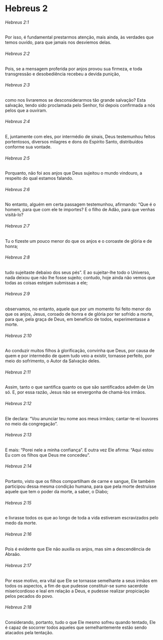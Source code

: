 # Hebreus 2

###### Hebreus 2:1

Por isso, é fundamental prestarmos atenção, mais ainda, às verdades que temos ouvido, para que jamais nos desviemos delas.

###### Hebreus 2:2

Pois, se a mensagem proferida por anjos provou sua firmeza, e toda transgressão e desobediência recebeu a devida punição,

###### Hebreus 2:3

como nos livraremos se desconsiderarmos tão grande salvação? Esta salvação, tendo sido proclamada pelo Senhor, foi depois confirmada a nós pelos que a ouviram.

###### Hebreus 2:4

E, juntamente com eles, por intermédio de sinais, Deus testemunhou feitos portentosos, diversos milagres e dons do Espírito Santo, distribuídos conforme sua vontade.

###### Hebreus 2:5

Porquanto, não foi aos anjos que Deus sujeitou o mundo vindouro, a respeito do qual estamos falando.

###### Hebreus 2:6

No entanto, alguém em certa passagem testemunhou, afirmando: “Que é o homem, para que com ele te importes? E o filho de Adão, para que venhas visitá-lo?

###### Hebreus 2:7

Tu o fizeste um pouco menor do que os anjos e o coroaste de glória e de honra;

###### Hebreus 2:8

tudo sujeitaste debaixo dos seus pés”. E ao sujeitar-lhe todo o Universo, nada deixou que não lhe fosse sujeito; contudo, hoje ainda não vemos que todas as coisas estejam submissas a ele;

###### Hebreus 2:9

observamos, no entanto, aquele que por um momento foi feito menor do que os anjos, Jesus, coroado de honra e de glória por ter sofrido a morte, para que, pela graça de Deus, em benefício de todos, experimentasse a morte.

###### Hebreus 2:10

Ao conduzir muitos filhos à glorificação, convinha que Deus, por causa de quem e por intermédio de quem tudo veio a existir, tornasse perfeito, por meio do sofrimento, o Autor da Salvação deles.

###### Hebreus 2:11

Assim, tanto o que santifica quanto os que são santificados advêm de Um só. E, por essa razão, Jesus não se envergonha de chamá-los irmãos.

###### Hebreus 2:12

Ele declara: “Vou anunciar teu nome aos meus irmãos; cantar-te-ei louvores no meio da congregação”.

###### Hebreus 2:13

E mais: “Porei nele a minha confiança”. E outra vez Ele afirma: “Aqui estou Eu com os filhos que Deus me concedeu”.

###### Hebreus 2:14

Portanto, visto que os filhos compartilham de carne e sangue, Ele também participou dessa mesma condição humana, para que pela morte destruísse aquele que tem o poder da morte, a saber, o Diabo;

###### Hebreus 2:15

e livrasse todos os que ao longo de toda a vida estiveram escravizados pelo medo da morte.

###### Hebreus 2:16

Pois é evidente que Ele não auxilia os anjos, mas sim a descendência de Abraão.

###### Hebreus 2:17

Por esse motivo, era vital que Ele se tornasse semelhante a seus irmãos em todos os aspectos, a fim de que pudesse constituir-se sumo sacerdote misericordioso e leal em relação a Deus, e pudesse realizar propiciação pelos pecados do povo.

###### Hebreus 2:18

Considerando, portanto, tudo o que Ele mesmo sofreu quando tentado, Ele é capaz de socorrer todos aqueles que semelhantemente estão sendo atacados pela tentação.

